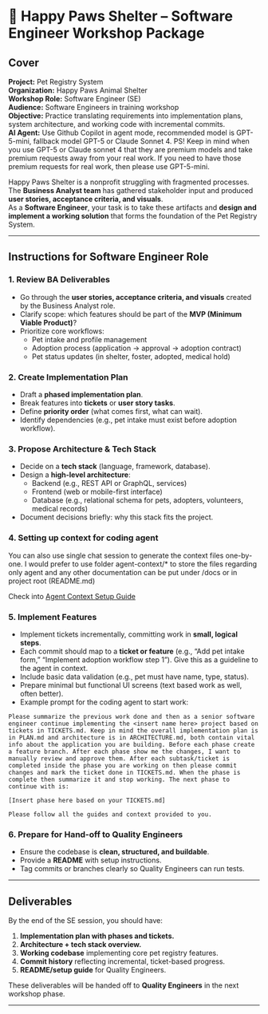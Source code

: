 # 🐾 Happy Paws Shelter – Software Engineer Workshop Package

## Cover

**Project:** Pet Registry System  
**Organization:** Happy Paws Animal Shelter  
**Workshop Role:** Software Engineer (SE)  
**Audience:** Software Engineers in training workshop  
**Objective:** Practice translating requirements into implementation plans, system architecture, and working code with incremental commits.  
**AI Agent:** Use Github Copilot in agent mode, recommended model is GPT-5-mini, fallback model GPT-5 or Claude Sonnet 4.
PS! Keep in mind when you use GPT-5 or Claude sonnet 4 that they are premium models and take premium requests away from your real work. If you need to have those premium requests for real work, then please use GPT-5-mini.  

Happy Paws Shelter is a nonprofit struggling with fragmented processes.  
The **Business Analyst team** has gathered stakeholder input and produced **user stories, acceptance criteria, and visuals**.  
As a **Software Engineer**, your task is to take these artifacts and **design and implement a working solution** that forms the foundation of the Pet Registry System.  

---

## Instructions for Software Engineer Role

### 1. Review BA Deliverables
- Go through the **user stories, acceptance criteria, and visuals** created by the Business Analyst role.  
- Clarify scope: which features should be part of the **MVP (Minimum Viable Product)**?  
- Prioritize core workflows:  
  - Pet intake and profile management  
  - Adoption process (application → approval → adoption contract)  
  - Pet status updates (in shelter, foster, adopted, medical hold)  

### 2. Create Implementation Plan
- Draft a **phased implementation plan**.  
- Break features into **tickets** or **user story tasks**.  
- Define **priority order** (what comes first, what can wait).  
- Identify dependencies (e.g., pet intake must exist before adoption workflow).  

### 3. Propose Architecture & Tech Stack
- Decide on a **tech stack** (language, framework, database).  
- Design a **high-level architecture**:  
  - Backend (e.g., REST API or GraphQL, services)  
  - Frontend (web or mobile-first interface)  
  - Database (e.g., relational schema for pets, adopters, volunteers, medical records)  
- Document decisions briefly: why this stack fits the project.

### 4. Setting up context for coding agent
You can also use single chat session to generate the context files one-by-one. I would prefer to use folder agent-context/* to store the files regarding only agent and any other documentation can be put under /docs or in project root (README.md) 

Check into [Agent Context Setup Guide](./agent-context-setup-guide.md)


### 5. Implement Features
- Implement tickets incrementally, committing work in **small, logical steps**.  
- Each commit should map to a **ticket or feature** (e.g., “Add pet intake form,” “Implement adoption workflow step 1”). Give this as a guideline to the agent in context.
- Include basic data validation (e.g., pet must have name, type, status).  
- Prepare minimal but functional UI screens (text based work as well, often better).
- Example prompt for the coding agent to start work:
``` text
Please summarize the previous work done and then as a senior software engineer continue implementing the <insert name here> project based on tickets in TICKETS.md. Keep in mind the overall implementation plan is in PLAN.md and architecture is in ARCHITECTURE.md, both contain vital info about the application you are building. Before each phase create a feature branch. After each phase show me the changes, I want to manually review and approve them. After each subtask/ticket is completed inside the phase you are working on then please commit changes and mark the ticket done in TICKETS.md. When the phase is complete then summarize it and stop working. The next phase to continue with is:

[Insert phase here based on your TICKETS.md]

Please follow all the guides and context provided to you.
```

### 6. Prepare for Hand-off to Quality Engineers
- Ensure the codebase is **clean, structured, and buildable**.  
- Provide a **README** with setup instructions.  
- Tag commits or branches clearly so Quality Engineers can run tests.  

---

## Deliverables
By the end of the SE session, you should have:  
1. **Implementation plan with phases and tickets.**  
2. **Architecture + tech stack overview.**  
3. **Working codebase** implementing core pet registry features.  
4. **Commit history** reflecting incremental, ticket-based progress.  
5. **README/setup guide** for Quality Engineers.  

These deliverables will be handed off to **Quality Engineers** in the next workshop phase.  

---
